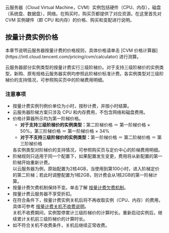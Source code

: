 云服务器（Cloud Virtual Machine，CVM）实例包括硬件（CPU、内存），磁盘（系统盘、数据盘），网络。在购买时，购买页都提供了对应资源。在这里首先对 CVM 实例硬件（即 CPU 和内存）的价格、购买和变配进行说明。

## 按量计费实例价格


<dx-alert infotype="explain" title="">
本章节说明云服务器按量计费的价格规则，具体价格请单击 [CVM 价格计算器](https://intl.cloud.tencent.com/pricing/cvm/calculator) 进行测算。
</dx-alert>

云服务器部分实例类型的按量计费实行三级阶梯价。对于支持三级阶梯价的实例类型，新购、原有规格云服务器实例均参照此阶梯价标准计费。各实例类型对三级阶梯价的支持情况，可参照购买页中的阶梯费用明细。


### 注意事项

<ul>
<li>按量计费实例刊例价单位为小时，按秒计费，并按小时结算。</li>
<li>云服务器阶梯方案只涉及 CPU 和内存费用，不包含网络和磁盘费用。</li>
<li>价格计算器所示均为第一阶梯价格。
	<ul>
		<li><b>对于支持三级阶梯价的实例类型：</b>第二阶梯价格 ＝ 第一阶梯价格 × 50%，第三阶梯价格 ＝ 第一阶梯价格 × 34%</li>
		<li><b>对于不支持三级阶梯价的实例类型：</b>第一阶梯价格 ＝ 第二阶梯价格 ＝ 第三阶梯价格</li>
	</ul>
	各实例类型对阶梯价的支持情况，可参照购买页与定价中心的阶梯费用明细。
</li>
<li>阶梯规则只适用于同一个配置下，如果配置发生变更，费用将从新配置的第一阶梯开始重新计费。
<br>以云服务器为例，原始配置为2核4GB，当使用到第100小时，进入阶梯定价的第二阶梯；若此时调整配置为1核2GB，则计费会从1核2GB的第一阶梯计算。
</li>
<li>按量计费欠费机制保持不变。单击了解 <a href="https://intl.cloud.tencent.com/document/product/213/2181">按量计费欠费机制</a>。</li>
<li>按量计费云服务器不享受折扣。</li>
<li>在符合条件下，按量计费实例关机后将不再收取实例（CPU、内存）的费用，具体可参考 <a href="https://intl.cloud.tencent.com/document/product/213/19918">按量计费关机不收费说明</a>。</li>
关机不收费期间，实例暂停累计三级阶梯价的计算时长。重新启动实例后，继续累计关机前三级阶梯价的计算时长。
<li>如不符合关机不收费条件，关机后继续正常收费。</li>
</ul>
